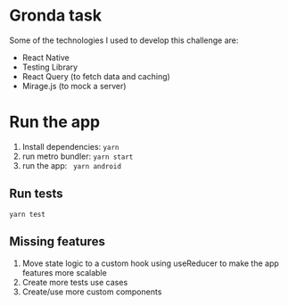 # Gronda task

Some of the technologies I used to develop this challenge are:

- React Native
- Testing Library
- React Query (to fetch data and caching)
- Mirage.js (to mock a server)

# Run the app

1.  Install dependencies: `yarn`
2.  run metro bundler: `yarn start`
3.  run the app: ` yarn android`

## Run tests

    yarn test

## Missing features

1.  Move state logic to a custom hook using useReducer to make the app features more scalable
2.  Create more tests use cases
3.  Create/use more custom components
